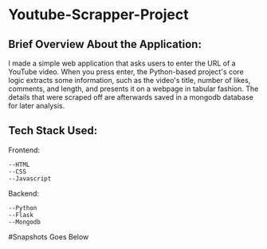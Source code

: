 # Youtube-Scrapper-Project

## Brief Overview About the Application:
I made a simple web application that asks users to enter the URL of a YouTube video. When you press enter, the Python-based project's core logic extracts some information, such as the video's title, number of likes, comments, and length, and presents it on a webpage in tabular fashion.
The details that were scraped off are afterwards saved in a mongodb database for later analysis.

## Tech Stack Used:
Frontend:
```
--HTML
--CSS
--Javascript
```
Backend:
```
--Python
--Flask
--Mongodb
```
#Snapshots Goes Below




